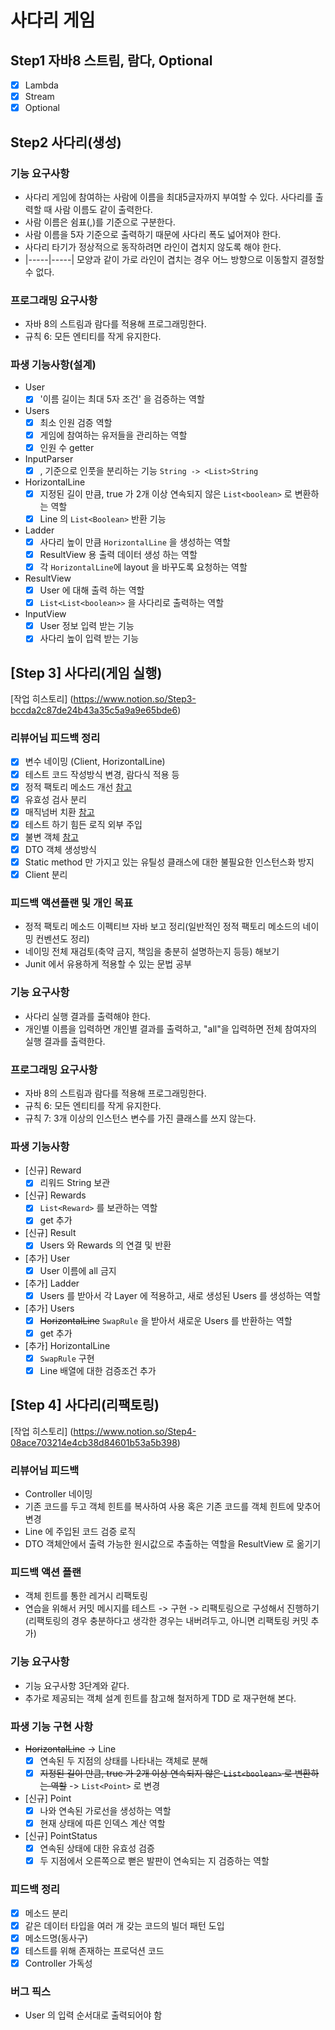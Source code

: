 # 사다리 게임

## Step1 자바8 스트림, 람다, Optional

* [X] Lambda
* [X] Stream
* [X] Optional

## Step2 사다리(생성)

### 기능 요구사항

* 사다리 게임에 참여하는 사람에 이름을 최대5글자까지 부여할 수 있다. 사다리를 출력할 때 사람 이름도 같이 출력한다.
* 사람 이름은 쉼표(,)를 기준으로 구분한다.
* 사람 이름을 5자 기준으로 출력하기 때문에 사다리 폭도 넓어져야 한다.
* 사다리 타기가 정상적으로 동작하려면 라인이 겹치지 않도록 해야 한다.
* |-----|-----| 모양과 같이 가로 라인이 겹치는 경우 어느 방향으로 이동할지 결정할 수 없다.

### 프로그래밍 요구사항

* 자바 8의 스트림과 람다를 적용해 프로그래밍한다.
* 규칙 6: 모든 엔티티를 작게 유지한다.

### 파생 기능사항(설계)

* User
  * [X] '이름 길이는 최대 5자 조건' 을 검증하는 역할
* Users
  * [X] 최소 인원 검증 역할
  * [X] 게임에 참여하는 유저들을 관리하는 역할
  * [X] 인원 수 getter
* InputParser
  * [X] , 기준으로 인풋을 분리하는 기능 `String -> <List>String`
* HorizontalLine
  * [X] 지정된 길이 만큼, true 가 2개 이상 연속되지 않은 `List<boolean>` 로 변환하는 역할
  * [X] Line 의 `List<Boolean>` 반환 기능
* Ladder
  * [X] 사다리 높이 만큼 `HorizontalLine` 을 생성하는 역할
  * [X] ResultView 용 출력 데이터 생성 하는 역할
  * [X] 각 `HorizontalLine`에 layout 을 바꾸도록 요청하는 역할
* ResultView
  * [X] User 에 대해 출력 하는 역할
  * [X] `List<List<boolean>>` 을 사다리로 출력하는 역할
* InputView
  * [X] User 정보 입력 받는 기능
  * [X] 사다리 높이 입력 받는 기능

## [Step 3] 사다리(게임 실행)

[작업 히스토리] (https://www.notion.so/Step3-bccda2c87de24b43a35c5a9a9e65bde6)

### 리뷰어님 피드백 정리

* [X] 변수 네이밍 (Client, HorizontalLine)
* [X] 테스트 코드 작성방식 변경, 람다식 적용 등
* [X] 정적 팩토리 메소드
  개선 [참고](https://velog.io/@ljinsk3/%EC%A0%95%EC%A0%81-%ED%8C%A9%ED%86%A0%EB%A6%AC-%EB%A9%94%EC%84%9C%EB%93%9C%EB%8A%94-%EC%99%9C-%EC%82%AC%EC%9A%A9%ED%95%A0%EA%B9%8C)
* [X] 유효성 검사 분리
* [X] 매직넘버 치환 [참고](https://hoonmaro.tistory.com/44)
* [X] 테스트 하기 힘든 로직 외부 주입
* [X] 불변 객체 [참고](https://woowacourse.github.io/javable/2020-05-08/First-Class-Collection)
* [X] DTO 객체 생성방식
* [X] Static method 만 가지고 있는 유틸성 클래스에 대한 불필요한 인스턴스화 방지
* [X] Client 분리

### 피드백 액션플랜 및 개인 목표

* 정적 팩토리 메소드 이펙티브 자바 보고 정리(일반적인 정적 팩토리 메소드의 네이밍 컨벤션도 정리)
* 네이밍 전체 재검토(축약 금지, 책임을 충분히 설명하는지 등등) 해보기
* Junit 에서 유용하게 적용할 수 있는 문법 공부

### 기능 요구사항

* 사다리 실행 결과를 출력해야 한다.
* 개인별 이름을 입력하면 개인별 결과를 출력하고, "all"을 입력하면 전체 참여자의 실행 결과를 출력한다.

### 프로그래밍 요구사항

* 자바 8의 스트림과 람다를 적용해 프로그래밍한다.
* 규칙 6: 모든 엔티티를 작게 유지한다.
* 규칙 7: 3개 이상의 인스턴스 변수를 가진 클래스를 쓰지 않는다.

### 파생 기능사항

* [신규] Reward
  * [X] 리워드 String 보관
* [신규] Rewards
  * [X] `List<Reward>` 를 보관하는 역할
  * [X] get 추가
* [신규] Result
  * [X] Users 와 Rewards 의 연결 및 반환
* [추가] User
  * [X] User 이름에 all 금지
* [추가] Ladder
  * [X] Users 를 받아서 각 Layer 에 적용하고, 새로 생성된 Users 를 생성하는 역할
* [추가] Users
  * [X] ~~HorizontalLine~~ `SwapRule` 을 받아서 새로운 Users 를 반환하는 역할
  * [X] get 추가
* [추가] HorizontalLine
  * [X] `SwapRule` 구현
  * [X] Line 배열에 대한 검증조건 추가

## [Step 4] 사다리(리팩토링)

[작업 히스토리] (https://www.notion.so/Step4-08ace703214e4cb38d84601b53a5b398)

### 리뷰어님 피드백

* Controller 네이밍
* 기존 코드를 두고 객체 힌트를 복사하여 사용 혹은 기존 코드를 객체 힌트에 맞추어 변경
* Line 에 주입된 코드 검증 로직
* DTO 객체안에서 출력 가능한 원시값으로 추출하는 역할을 ResultView 로 옮기기

### 피드백 액션 플랜

* 객체 힌트를 통한 레거시 리팩토링
* 연습을 위해서 커밋 메시지를 테스트 -> 구현 -> 리팩토링으로 구성해서 진행하기(리팩토링의 경우 충분하다고 생각한 경우는 내버려두고, 아니면 리팩토링 커밋 추가)

### 기능 요구사항

* 기능 요구사항 3단계와 같다.
* 추가로 제공되는 객체 설계 힌트를 참고해 철저하게 TDD 로 재구현해 본다.

### 파생 기능 구현 사항

* ~~HorizontalLine~~ -> Line
  * [X] 연속된 두 지점의 상태를 나타내는 객체로 분해
  * [X] ~~지정된 길이 만큼, true 가 2개 이상 연속되지 않은 `List<boolean>` 로 변환하는 역할~~ -> `List<Point>` 로 변경
* [신규] Point
  * [X] 나와 연속된 가로선을 생성하는 역할
  * [X] 현재 상태에 따른 인덱스 계산 역할
* [신규] PointStatus
  * [X] 연속된 상태에 대한 유효성 검증
  * [X] 두 지점에서 오른쪽으로 뻗은 발판이 연속되는 지 검증하는 역할

### 피드백 정리

* [X] 메소드 분리
* [X] 같은 데이터 타입을 여러 개 갖는 코드의 빌더 패턴 도입
* [X] 메소드명(동사구)
* [X] 테스트를 위해 존재하는 프로덕션 코드
* [X] Controller 가독성

### 버그 픽스

* User 의 입력 순서대로 출력되어야 함
